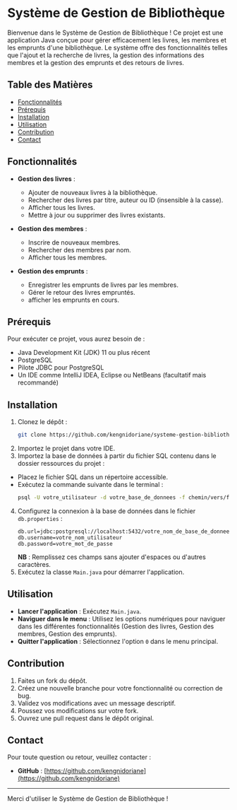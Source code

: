 # Système de Gestion de Bibliothèque

Bienvenue dans le Système de Gestion de Bibliothèque ! Ce projet est une application Java conçue pour gérer efficacement les livres, les membres et les emprunts d'une bibliothèque. Le système offre des fonctionnalités telles que l'ajout et la recherche de livres, la gestion des informations des membres et la gestion des emprunts et des retours de livres.

## Table des Matières

- [Fonctionnalités](#fonctionnalités)
- [Prérequis](#prérequis)
- [Installation](#installation)
- [Utilisation](#utilisation)
- [Contribution](#contribution)
- [Contact](#contact)

## Fonctionnalités

- **Gestion des livres** :
  - Ajouter de nouveaux livres à la bibliothèque.
  - Rechercher des livres par titre, auteur ou ID (insensible à la casse).
  - Afficher tous les livres.
  - Mettre à jour ou supprimer des livres existants.

- **Gestion des membres** :
  - Inscrire de nouveaux membres.
  - Rechercher des membres par nom.
  - Afficher tous les membres.

- **Gestion des emprunts** :
  - Enregistrer les emprunts de livres par les membres.
  - Gérer le retour des livres empruntés.
  - afficher les emprunts en cours.

## Prérequis

Pour exécuter ce projet, vous aurez besoin de :

- Java Development Kit (JDK) 11 ou plus récent
- PostgreSQL
- Pilote JDBC pour PostgreSQL
- Un IDE comme IntelliJ IDEA, Eclipse ou NetBeans (facultatif mais recommandé)

## Installation

1. Clonez le dépôt :
   ```bash
   git clone https://github.com/kengnidoriane/systeme-gestion-bibliotheque.git
   ```
2. Importez le projet dans votre IDE.
3. Importez la base de données à partir du fichier SQL contenu dans le dossier ressources du projet :
  - Placez le fichier SQL dans un répertoire accessible.
  - Exécutez la commande suivante dans le terminal :
    ```bash
    psql -U votre_utilisateur -d votre_base_de_donnees -f chemin/vers/fichier.sql
    ```
4. Configurez la connexion à la base de données dans le fichier `db.properties` :
   ```properties
   db.url=jdbc:postgresql://localhost:5432/votre_nom_de_base_de_donnees
   db.username=votre_nom_utilisateur
   db.password=votre_mot_de_passe
   ```
   **NB** : Remplissez ces champs sans ajouter d'espaces ou d'autres caractères.
5. Exécutez la classe `Main.java` pour démarrer l'application.

## Utilisation

- **Lancer l'application** : Exécutez `Main.java`.
- **Naviguer dans le menu** : Utilisez les options numériques pour naviguer dans les différentes fonctionnalités (Gestion des livres, Gestion des membres, Gestion des emprunts).
- **Quitter l'application** : Sélectionnez l'option `0` dans le menu principal.

## Contribution

1. Faites un fork du dépôt.
2. Créez une nouvelle branche pour votre fonctionnalité ou correction de bug.
3. Validez vos modifications avec un message descriptif.
4. Poussez vos modifications sur votre fork.
5. Ouvrez une pull request dans le dépôt original.

## Contact

Pour toute question ou retour, veuillez contacter :

- **GitHub** : [https://github.com/kengnidoriane](https://github.com/kengnidoriane)

---

Merci d'utiliser le Système de Gestion de Bibliothèque !

